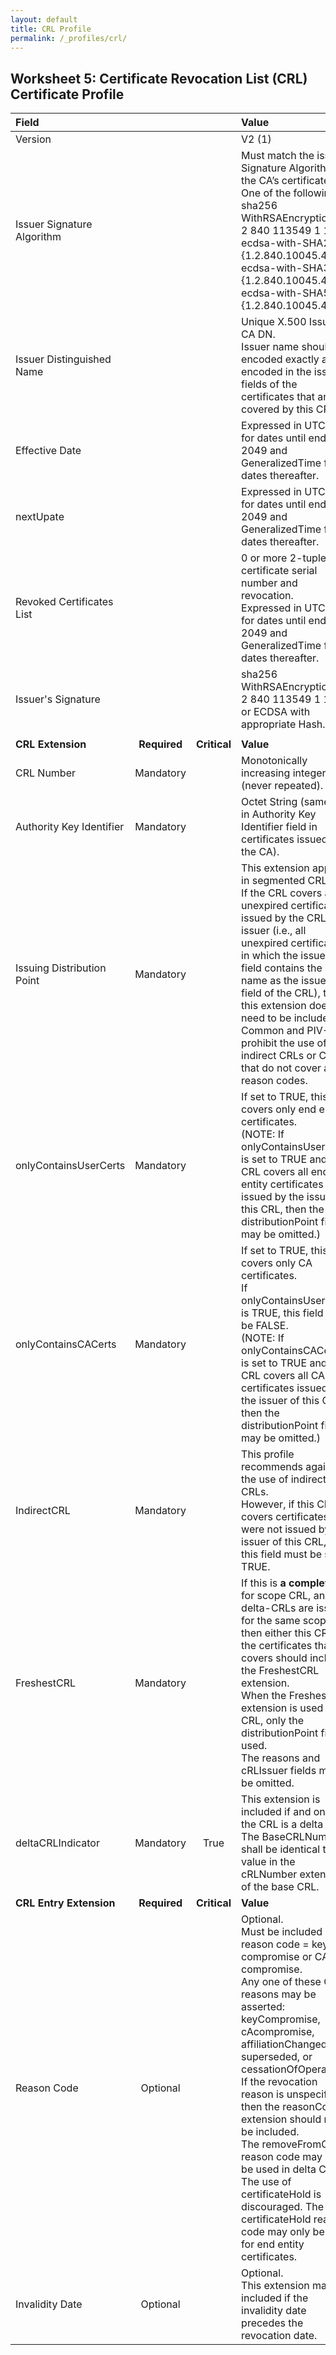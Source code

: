 ```yaml
---
layout: default
title: CRL Profile
permalink: /_profiles/crl/
---
```


## Worksheet 5: Certificate Revocation List (CRL) Certificate Profile

| **Field** |       |       | **Value**                             |
| :-------- | :---: | :---: | :-------------------------------     |
| Version   |       |       | V2 (1)                                 |
| Issuer Signature Algorithm   |       |       |  Must match the issuer Signature Algorithm of the CA’s certificate. One of the following: <br>sha256 WithRSAEncryption {1 2 840 113549 1 1 11} <br>ecdsa-with-SHA256 {1.2.840.10045.4.3.2} <br>ecdsa-with-SHA384 {1.2.840.10045.4.3.3} <br>ecdsa-with-SHA512 {1.2.840.10045.4.3.4}. | 
| Issuer Distinguished Name   |       |       |  Unique X.500 Issuing CA DN.<BR>Issuer name should be encoded exactly as encoded in the issuer fields of the certificates that are covered by this CRL. |
| Effective Date   |       |       |  Expressed in UTCTime for dates until end of 2049 and GeneralizedTime for dates thereafter.  |
| nextUpate   |       |       |  Expressed in UTCTime for dates until end of 2049 and GeneralizedTime for dates thereafter.  | 
| Revoked Certificates List   |       |       |  0 or more 2-tuple of certificate serial number and revocation.<BR>Expressed in UTCTime for dates until end of 2049 and GeneralizedTime for dates thereafter.  | 
| Issuer's Signature   |       |       |   sha256 WithRSAEncryption {1 2 840 113549 1 1 11}<BR>or ECDSA with appropriate Hash.   |
|               |                 |              |                                       |
| **CRL Extension** |  **Required**   | **Critical** | **Value**                             |
| CRL Number  | Mandatory |  |  Monotonically increasing integer (never repeated). | 
| Authority Key Identifier  | Mandatory |  |  Octet String (same as in Authority Key Identifier field in certificates issued by the CA). | 
| Issuing Distribution Point  | Mandatory |  |  This extension appears in segmented CRLs.<BR>If the CRL covers all unexpired certificates issued by the CRL issuer (i.e., all unexpired certificates in which the issuer field contains the same name as the issuer field of the CRL), then this extension does not need to be included.<BR>Common and PIV-I prohibit the use of indirect CRLs or CRLs that do not cover all reason codes. |
| onlyContainsUserCerts  | Mandatory |  |  If set to TRUE, this CRL covers only end entity certificates.<BR>(NOTE: If onlyContainsUserCerts is set to TRUE and the CRL covers all end entity certificates issued by the issuer of this CRL, then the distributionPoint field may be omitted.) |
| onlyContainsCACerts   | Mandatory |  |  If set to TRUE, this CRL covers only CA certificates.<BR>If onlyContainsUserCerts is TRUE, this field must be FALSE.<BR>(NOTE: If onlyContainsCACerts is set to TRUE and the CRL covers all CA certificates issued by the issuer of this CRL, then the distributionPoint field may be omitted.) |
| IndirectCRL   | Mandatory |  |  This profile recommends against the use of indirect CRLs.<BR>However, if this CRL covers certificates that were not issued by the issuer of this CRL, then this field must be set to TRUE. |
| FreshestCRL   | Mandatory  |  | If this is **a complete?** for scope CRL, and delta-CRLs are issued for the same scope, then either this CRL or the certificates that it covers should include the FreshestCRL extension.<BR>When the FreshestCRL extension is used in a CRL, only the distributionPoint field is used.<BR>The reasons and cRLIssuer fields must be omitted. |
| deltaCRLIndicator   | Mandatory  | True | This extension is included if and only if the CRL is a delta CRL.<BR>The BaseCRLNumber shall be identical to the value in the cRLNumber extension of the base CRL. |
| **CRL Entry Extension** |  **Required**   | **Critical** | **Value**                             |
| Reason Code   | Optional  |  | Optional.<BR>Must be included when reason code = key compromise or CA compromise.<BR>Any one of these CRL reasons may be asserted: keyCompromise, cAcompromise, affiliationChanged, superseded, or cessationOfOperation.<BR>If the revocation reason is unspecified, then the reasonCode extension should not be included.<BR>The removeFromCRL reason code may only be used in delta CRLs.<BR>The use of certificateHold is discouraged. The certificateHold reason code may only be used for end entity certificates. |
| Invalidity Date   | Optional  |  | Optional.<BR>This extension may be included if the invalidity date precedes the revocation date. |
